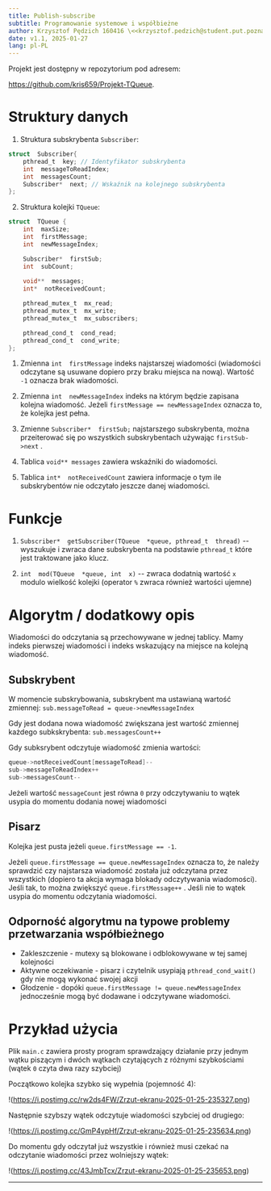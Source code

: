 ```yaml
---
title: Publish-subscribe
subtitle: Programowanie systemowe i współbieżne
author: Krzysztof Pędzich 160416 \<<krzysztof.pedzich@student.put.poznan.pl>\>
date: v1.1, 2025-01-27
lang: pl-PL
---
```


Projekt jest dostępny w repozytorium pod adresem:

<https://github.com/kris659/Projekt-TQueue>. 
  

# Struktury danych  
  
  1. Struktura subskrybenta `Subscriber`:
```C
struct  Subscriber{
	pthread_t  key; // Identyfikator subskrybenta
	int  messageToReadIndex;
	int  messagesCount; 
	Subscriber*  next; // Wskaźnik na kolejnego subskrybenta
};
```

2. Struktura kolejki `TQueue`:
 

```C
struct  TQueue {
	int  maxSize;
	int  firstMessage;
	int  newMessageIndex;

	Subscriber*  firstSub;
	int  subCount;
	
	void**  messages;
	int*  notReceivedCount;

	pthread_mutex_t  mx_read;
	pthread_mutex_t  mx_write;
	pthread_mutex_t  mx_subscribers;

	pthread_cond_t  cond_read;
	pthread_cond_t  cond_write; 
};
```


  

1. Zmienna `int  firstMessage` indeks najstarszej wiadomości (wiadomości odczytane są usuwane dopiero przy braku miejsca na nową). Wartość `-1` oznacza brak wiadomości.
2. Zmienna `int  newMessageIndex` indeks na którym będzie zapisana kolejna wiadomość. Jeżeli `firstMessage == newMessageIndex` oznacza to, że kolejka jest pełna.

3. Zmienne `Subscriber*  firstSub;` najstarszego subskrybenta, można przeiterować się po wszystkich subskrybentach używając `firstSub->next` .

4.  Tablica `void** messages` zawiera wskaźniki do wiadomości.

5.  Tablica `int*  notReceivedCount` zawiera informacje o tym ile subskrybentów nie odczytało jeszcze danej wiadomości.


  

# Funkcje  

1.  `Subscriber*  getSubscriber(TQueue  *queue, pthread_t  thread)` -- wyszukuje i zwraca dane subskrybenta na podstawie `pthread_t` które jest traktowane jako klucz.
  

1.  `int  mod(TQueue  *queue, int  x)` -- zwraca dodatnią wartość `x` modulo wielkość kolejki (operator `%` zwraca również wartości ujemne)

  
  

# Algorytm / dodatkowy opis

 Wiadomości do odczytania są przechowywane w jednej tablicy. Mamy indeks pierwszej wiadomości i indeks wskazujący na miejsce na kolejną wiadomość.
 
 ## Subskrybent
 W momencie subskrybowania, subskrybent ma ustawianą wartość zmiennej:
 `sub.messageToRead = queue->newMessageIndex` 
 
 Gdy jest dodana nowa wiadomość zwiększana jest wartość zmiennej każdego 	 subkskrybenta:
 `sub.messagesCount++` 
 
 Gdy subksrybent odczytuje wiadomość zmienia wartości:
 ```C
 queue->notReceivedCount[messageToRead]--
sub->messageToReadIndex++
sub->messagesCount--
 ```
 
 Jeżeli wartość `messageCount` jest równa `0` przy odczytywaniu to wątek usypia do momentu dodania nowej wiadomości

## Pisarz

Kolejka jest pusta jeżeli `queue.firstMessage == -1`.

Jeżeli `queue.firstMessage == queue.newMessageIndex` oznacza to, że należy sprawdzić czy najstarsza wiadomość została już odczytana przez wszystkich (dopiero ta akcja wymaga blokady odczytywania wiadomości). Jeśli tak, to można zwiększyć `queue.firstMessage++` .  Jeśli nie to wątek usypia do momentu odczytania wiadomości.


## Odporność algorytmu na typowe problemy przetwarzania współbieżnego

* Zakleszczenie - mutexy są blokowane i odblokowywane w tej samej kolejności
* Aktywne oczekiwanie - pisarz i czytelnik usypiają `pthread_cond_wait()` gdy nie mogą wykonać swojej akcji
* Głodzenie -  dopóki `queue.firstMessage != queue.newMessageIndex` jednocześnie mogą być dodawane i odczytywane wiadomości. 

  
  

# Przykład użycia

Plik `main.c` zawiera prosty program sprawdzający działanie przy jednym wątku piszącym i dwóch wątkach czytających z różnymi szybkościami (wątek `0` czyta dwa razy szybciej)

Początkowo kolejka szybko się wypełnia (pojemność 4):

!(https://i.postimg.cc/rw2ds4FW/Zrzut-ekranu-2025-01-25-235327.png)

Następnie szybszy wątek odczytuje wiadomości szybciej od drugiego:

!(https://i.postimg.cc/GmP4ypHf/Zrzut-ekranu-2025-01-25-235634.png)

Do momentu gdy odczytał już wszystkie i również musi czekać na odczytanie wiadomości przez wolniejszy wątek:

!(https://i.postimg.cc/43JmbTcx/Zrzut-ekranu-2025-01-25-235653.png)
  

-------------------------------------------------------------------------------

